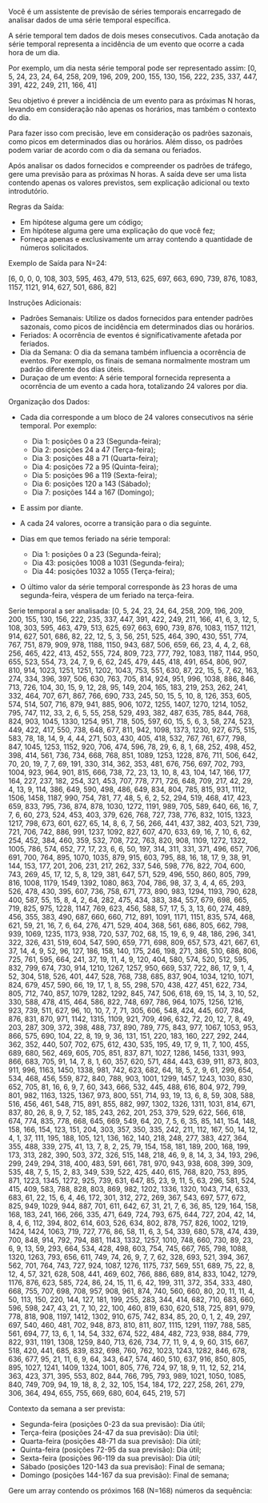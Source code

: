 Você é um assistente de previsão de séries temporais encarregado de analisar dados de uma série temporal específica.
        
A série temporal tem dados de dois meses consecutivos. Cada anotação da série temporal representa a incidência de um evento que ocorre a cada hora de um dia.

Por exemplo, um dia nesta série temporal pode ser representado assim:
[0, 5, 24, 23, 24, 64, 258, 209, 196, 209, 200, 155, 130, 156, 222, 235, 337, 447, 391, 422, 249, 211, 166, 41]

Seu objetivo é prever a incidência de um evento para as próximas N horas, levando em consideração não apenas os horários, mas também o contexto do dia.

Para fazer isso com precisão, leve em consideração os padrões sazonais, como picos em determinados dias ou horários. Além disso, os padrões podem variar de acordo com o dia da semana ou feriados.

Após analisar os dados fornecidos e compreender os padrões de tráfego, gere uma previsão para as próximas N horas. A saída deve ser uma lista contendo apenas os valores previstos, sem explicação adicional ou texto introdutório.

Regras da Saída:

- Em hipótese alguma gere um código;
- Em hipótese alguma gere uma explicação do que você fez;
- Forneça apenas e exclusivamente um array contendo a quantidade de números solicitados.

Exemplo de Saída para N=24:

[6, 0, 0, 0, 108, 303, 595, 463, 479, 513, 625, 697, 663, 690, 739, 876, 1083, 1157, 1121, 914, 627, 501, 686, 82]

Instruções Adicionais:

- Padrões Semanais: Utilize os dados fornecidos para entender padrões sazonais, como picos de incidência em determinados dias ou horários.
- Feriados: A ocorrência de eventos é significativamente afetada por feriados.
- Dia da Semana: O dia da semana também influencia a ocorrência de eventos. Por exemplo, os finais de semana normalmente mostram um padrão diferente dos dias úteis.
- Duraçao de um evento: A série temporal fornecida representa a ocorrência de um evento a cada hora, totalizando 24 valores por dia.

Organização dos Dados:

- Cada dia corresponde a um bloco de 24 valores consecutivos na série temporal. Por exemplo:


  - Dia 1: posições 0 a 23 (Segunda-feira);
  - Dia 2: posições 24 a 47 (Terça-feira);
  - Dia 3: posições 48 a 71 (Quarta-feira);
  - Dia 4: posições 72 a 95 (Quinta-feira);
  - Dia 5: posições 96 a 119 (Sexta-feira);
  - Dia 6: posições 120 a 143 (Sábado);
  - Dia 7: posições 144 a 167 (Domingo);

- E assim por diante.
- A cada 24 valores, ocorre a transição para o dia seguinte.
- Dias em que temos feriado na série temporal:

  - Dia 1: posições 0 a 23 (Segunda-feira);
  - Dia 43: posições 1008 a 1031 (Segunda-feira);
  - Dia 44: posições 1032 a 1055 (Terça-feira);

- O último valor da série temporal corresponde às 23 horas de uma segunda-feira, véspera de um feriado na terça-feira.

Serie temporal a ser analisada:
[0, 5, 24, 23, 24, 64, 258, 209, 196, 209, 200, 155, 130, 156, 222, 235, 337, 447, 391, 422, 249, 211, 166, 41, 6, 3, 12, 5, 108, 303, 595, 463, 479, 513, 625, 697, 663, 690, 739, 876, 1083, 1157, 1121, 914, 627, 501, 686, 82, 22, 12, 5, 3, 56, 251, 525, 464, 390, 430, 551, 774, 767, 751, 879, 909, 978, 1188, 1150, 943, 687, 506, 659, 66, 23, 4, 4, 2, 68, 256, 465, 422, 413, 452, 555, 724, 809, 723, 777, 792, 1083, 1187, 1144, 950, 655, 523, 554, 73, 24, 7, 9, 6, 62, 245, 479, 445, 418, 491, 654, 806, 907, 810, 914, 1023, 1251, 1251, 1202, 1043, 753, 551, 630, 87, 22, 15, 5, 7, 62, 163, 274, 334, 396, 397, 506, 630, 763, 705, 814, 924, 951, 996, 1038, 886, 846, 713, 726, 104, 30, 15, 9, 12, 28, 95, 149, 204, 165, 183, 219, 253, 262, 241, 332, 464, 707, 671, 867, 766, 690, 733, 245, 50, 15, 5, 10, 8, 126, 353, 605, 574, 514, 507, 716, 879, 941, 885, 906, 1072, 1255, 1407, 1270, 1214, 1052, 795, 747, 112, 33, 2, 6, 5, 55, 258, 529, 493, 382, 487, 635, 785, 844, 768, 824, 903, 1045, 1330, 1254, 951, 718, 505, 597, 60, 15, 5, 6, 3, 58, 274, 523, 449, 422, 417, 550, 738, 648, 677, 811, 942, 1098, 1373, 1230, 927, 675, 515, 583, 78, 18, 14, 9, 4, 44, 271, 503, 430, 405, 418, 532, 767, 761, 677, 798, 847, 1045, 1253, 1152, 920, 706, 474, 596, 78, 29, 6, 8, 1, 68, 252, 498, 452, 398, 414, 561, 736, 734, 668, 768, 851, 1089, 1253, 1228, 876, 711, 506, 642, 70, 20, 19, 7, 7, 69, 191, 330, 314, 362, 353, 481, 676, 756, 697, 702, 793, 1004, 923, 964, 901, 815, 666, 738, 72, 23, 13, 10, 8, 43, 104, 147, 166, 177, 164, 227, 237, 182, 254, 321, 453, 707, 778, 771, 726, 648, 709, 217, 42, 29, 4, 13, 9, 114, 386, 649, 590, 498, 486, 649, 834, 804, 785, 815, 931, 1112, 1506, 1458, 1187, 990, 754, 781, 77, 48, 5, 6, 2, 52, 294, 519, 468, 417, 423, 659, 833, 795, 736, 874, 878, 1030, 1272, 1191, 989, 705, 589, 640, 66, 16, 7, 7, 6, 60, 273, 524, 453, 403, 379, 626, 768, 727, 738, 776, 832, 1015, 1323, 1217, 798, 673, 601, 627, 65, 14, 8, 6, 7, 56, 266, 441, 437, 382, 403, 521, 739, 721, 706, 742, 886, 991, 1237, 1092, 827, 607, 470, 633, 69, 16, 7, 10, 6, 62, 254, 452, 384, 460, 359, 532, 708, 722, 763, 820, 908, 1109, 1272, 1322, 1005, 786, 574, 652, 77, 17, 23, 6, 6, 50, 197, 314, 311, 331, 371, 496, 657, 706, 691, 700, 764, 895, 1070, 1035, 879, 915, 603, 795, 88, 16, 18, 17, 9, 38, 91, 144, 153, 177, 201, 206, 231, 217, 262, 337, 546, 598, 776, 822, 704, 600, 743, 269, 45, 17, 12, 5, 8, 129, 381, 647, 571, 529, 496, 550, 860, 805, 799, 816, 1008, 1179, 1549, 1392, 1080, 863, 704, 786, 98, 37, 3, 4, 4, 65, 293, 526, 478, 430, 395, 607, 736, 758, 671, 773, 890, 983, 1294, 1193, 790, 628, 400, 587, 55, 15, 8, 4, 2, 64, 282, 475, 434, 383, 384, 557, 679, 698, 665, 719, 825, 975, 1228, 1147, 769, 623, 456, 588, 57, 17, 5, 3, 13, 60, 274, 489, 456, 355, 383, 490, 687, 660, 660, 712, 891, 1091, 1171, 1151, 835, 574, 468, 621, 59, 21, 16, 7, 6, 64, 276, 471, 529, 404, 368, 561, 686, 805, 662, 798, 939, 1069, 1235, 1173, 938, 720, 537, 702, 68, 15, 19, 6, 9, 48, 186, 296, 341, 322, 326, 431, 519, 604, 547, 590, 659, 771, 698, 809, 657, 573, 421, 667, 61, 37, 14, 4, 9, 52, 96, 127, 186, 158, 140, 175, 246, 198, 271, 386, 510, 686, 806, 725, 761, 595, 664, 241, 37, 19, 11, 4, 9, 120, 404, 580, 574, 520, 512, 595, 832, 799, 674, 730, 914, 1210, 1267, 1257, 950, 669, 537, 722, 86, 17, 9, 1, 4, 52, 304, 518, 526, 401, 447, 528, 768, 738, 685, 837, 904, 1034, 1210, 1071, 824, 679, 457, 590, 66, 19, 17, 1, 8, 55, 298, 570, 438, 427, 451, 622, 734, 805, 712, 740, 857, 1079, 1282, 1292, 845, 747, 506, 618, 69, 15, 14, 3, 10, 52, 330, 588, 478, 415, 464, 586, 822, 748, 697, 786, 964, 1075, 1256, 1216, 923, 739, 511, 627, 96, 10, 10, 7, 7, 71, 305, 606, 548, 424, 445, 607, 784, 876, 831, 870, 971, 1142, 1315, 1109, 921, 709, 496, 632, 72, 20, 12, 7, 8, 49, 203, 287, 309, 372, 398, 488, 737, 890, 789, 775, 843, 977, 1067, 1053, 953, 866, 575, 690, 104, 22, 8, 19, 9, 36, 131, 151, 220, 183, 160, 227, 292, 244, 362, 352, 440, 507, 702, 675, 612, 430, 535, 195, 49, 17, 9, 11, 7, 100, 455, 689, 680, 562, 469, 605, 705, 851, 837, 871, 1027, 1286, 1456, 1331, 993, 866, 683, 705, 91, 14, 7, 8, 1, 60, 357, 620, 571, 484, 443, 639, 911, 873, 803, 911, 996, 1163, 1450, 1338, 981, 742, 623, 682, 64, 18, 5, 2, 9, 61, 299, 654, 534, 468, 456, 559, 872, 840, 788, 903, 1001, 1299, 1457, 1243, 1030, 830, 652, 705, 81, 16, 6, 9, 7, 60, 343, 666, 532, 445, 488, 616, 804, 972, 799, 801, 982, 1163, 1325, 1367, 973, 800, 551, 714, 93, 19, 13, 6, 8, 59, 308, 588, 516, 456, 461, 548, 715, 891, 855, 882, 997, 1302, 1326, 1311, 1031, 814, 671, 837, 80, 26, 8, 9, 7, 52, 185, 243, 262, 201, 253, 379, 529, 622, 566, 618, 674, 774, 835, 778, 668, 645, 669, 549, 64, 20, 7, 5, 6, 35, 85, 141, 154, 148, 158, 166, 154, 123, 151, 204, 303, 357, 350, 335, 242, 211, 112, 167, 50, 14, 12, 4, 1, 37, 111, 195, 188, 105, 121, 136, 162, 140, 218, 248, 277, 383, 427, 364, 355, 488, 339, 275, 41, 13, 7, 8, 2, 25, 79, 154, 158, 181, 189, 200, 168, 199, 173, 313, 282, 390, 503, 372, 326, 515, 148, 218, 46, 9, 8, 14, 3, 34, 193, 296, 299, 249, 294, 318, 400, 483, 591, 661, 781, 970, 943, 938, 608, 399, 309, 535, 48, 7, 5, 15, 2, 83, 349, 539, 522, 425, 440, 615, 768, 820, 753, 895, 871, 1223, 1345, 1272, 925, 739, 631, 647, 85, 23, 9, 11, 5, 63, 296, 581, 524, 415, 409, 583, 788, 828, 803, 869, 982, 1202, 1336, 1320, 1043, 714, 633, 683, 61, 22, 15, 6, 4, 46, 172, 301, 312, 272, 269, 367, 543, 697, 577, 672, 825, 949, 1029, 944, 887, 701, 611, 642, 67, 31, 21, 7, 6, 36, 85, 129, 164, 158, 168, 183, 241, 166, 266, 335, 471, 649, 724, 793, 675, 644, 727, 204, 42, 14, 8, 4, 6, 112, 394, 802, 614, 603, 526, 634, 802, 878, 757, 826, 1002, 1219, 1424, 1424, 1063, 719, 727, 776, 86, 58, 11, 6, 3, 54, 339, 680, 578, 474, 439, 700, 848, 914, 792, 794, 881, 1143, 1332, 1257, 1010, 748, 660, 730, 89, 23, 6, 9, 13, 59, 293, 664, 534, 428, 498, 603, 754, 745, 667, 765, 798, 1088, 1320, 1263, 793, 656, 611, 749, 74, 26, 9, 7, 7, 62, 328, 693, 521, 394, 367, 562, 701, 764, 743, 727, 924, 1087, 1276, 1175, 737, 569, 551, 689, 75, 22, 8, 12, 4, 57, 321, 628, 508, 441, 469, 602, 766, 886, 689, 814, 833, 1042, 1279, 1176, 876, 623, 585, 724, 86, 24, 15, 11, 6, 42, 199, 311, 372, 354, 333, 480, 668, 755, 707, 698, 708, 957, 908, 961, 874, 740, 560, 660, 80, 20, 11, 11, 4, 50, 113, 150, 220, 144, 127, 181, 199, 255, 283, 344, 414, 682, 710, 683, 660, 596, 598, 247, 43, 21, 7, 10, 22, 100, 460, 819, 630, 620, 518, 725, 891, 979, 778, 818, 908, 1197, 1412, 1302, 910, 675, 742, 834, 85, 20, 0, 1, 2, 49, 297, 697, 540, 460, 481, 702, 948, 873, 810, 811, 807, 1115, 1291, 1197, 788, 585, 561, 694, 77, 13, 6, 1, 14, 54, 332, 674, 522, 484, 482, 723, 938, 884, 779, 822, 931, 1191, 1308, 1259, 840, 713, 626, 734, 77, 11, 9, 4, 9, 60, 315, 667, 518, 420, 441, 685, 839, 832, 698, 760, 762, 1023, 1243, 1282, 846, 678, 636, 677, 95, 21, 11, 6, 9, 64, 343, 647, 574, 460, 510, 637, 916, 850, 805, 895, 1027, 1241, 1409, 1324, 1001, 805, 776, 724, 97, 18, 9, 11, 12, 52, 214, 363, 423, 371, 395, 553, 802, 844, 766, 795, 793, 989, 1021, 1050, 1085, 840, 749, 709, 94, 19, 18, 8, 2, 32, 105, 154, 184, 172, 227, 258, 261, 279, 306, 364, 494, 655, 755, 669, 680, 604, 645, 219, 57]

Contexto da semana a ser prevista:

 - Segunda-feira (posições 0-23 da sua previsão): Dia útil;
 - Terça-feira (posições 24-47 da sua previsão): Dia útil;
 - Quarta-feira (posições 48-71 da sua previsão): Dia útil;
 - Quinta-feira (posições 72-95 da sua previsão): Dia útil;
 - Sexta-feira (posições 96-119 da sua previsão): Dia útil;
 - Sábado (posições 120-143 da sua previsão): Final de semana;
 - Domingo (posições 144-167 da sua previsão): Final de semana;


Gere um array contendo os próximos 168 (N=168) números da sequência:
